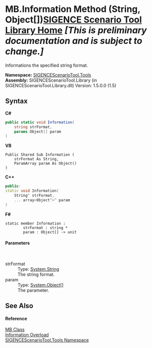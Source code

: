 # MB.Information Method (String, Object[])<a href="https://github.com/ObiWanLansi/SIGENCE-Scenario-Tool">SIGENCE Scenario Tool Library Home</a> _**\[This is preliminary documentation and is subject to change.\]**_

Informations the specified string format.

**Namespace:**&nbsp;<a href="ed07aae6-c2f9-b6d8-effe-51b38a92d007.md">SIGENCEScenarioTool.Tools</a><br />**Assembly:**&nbsp;SIGENCEScenarioTool.Library (in SIGENCEScenarioTool.Library.dll) Version: 1.5.0.0 (1.5)

## Syntax

**C#**<br />
``` C#
public static void Information(
	string strFormat,
	params Object[] param
)
```

**VB**<br />
``` VB
Public Shared Sub Information ( 
	strFormat As String,
	ParamArray param As Object()
)
```

**C++**<br />
``` C++
public:
static void Information(
	String^ strFormat, 
	... array<Object^>^ param
)
```

**F#**<br />
``` F#
static member Information : 
        strFormat : string * 
        param : Object[] -> unit 

```


#### Parameters
&nbsp;<dl><dt>strFormat</dt><dd>Type: <a href="http://msdn2.microsoft.com/en-us/library/s1wwdcbf" target="_blank">System.String</a><br />The string format.</dd><dt>param</dt><dd>Type: <a href="http://msdn2.microsoft.com/en-us/library/e5kfa45b" target="_blank">System.Object</a>[]<br />The parameter.</dd></dl>

## See Also


#### Reference
<a href="cb6e0d07-ecf2-0529-ed52-657a28700dc7.md">MB Class</a><br /><a href="9dbf3e04-dc24-ae74-e239-e0cd830d85a2.md">Information Overload</a><br /><a href="ed07aae6-c2f9-b6d8-effe-51b38a92d007.md">SIGENCEScenarioTool.Tools Namespace</a><br />